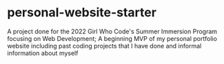 # personal-website-starter
A project done for the 2022 Girl Who Code's Summer Immersion Program focusing on Web Development; A beginning MVP of my personal portfolio website including past coding projects that I have done and informal information about myself
